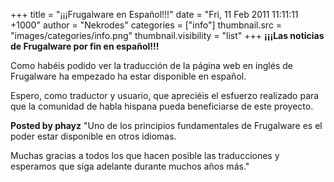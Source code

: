 +++
title = "¡¡¡Frugalware en Español!!!"
date = "Fri, 11 Feb 2011 11:11:11 +1000"
author = "Nekrodes"
categories = ["info"]
thumbnail.src = "images/categories/info.png"
thumbnail.visibility = "list"
+++
**¡¡¡Las noticias de Frugalware por fin en español!!!**  

 Como habéis podido ver la traducción de la página web en inglés
 de Frugalware ha empezado ha estar disponible en español.  

 Espero, como traductor y usuario, que apreciéis el esfuerzo realizado
 para que la comunidad de habla hispana pueda beneficiarse de este proyecto.
   
   

**Posted by phayz**
 "Uno de los principios fundamentales de Frugalware es el poder estar
 disponible en otros idiomas.  

 Muchas gracias a todos los que hacen posible las traducciones y
 esperamos que siga adelante durante muchos años más."